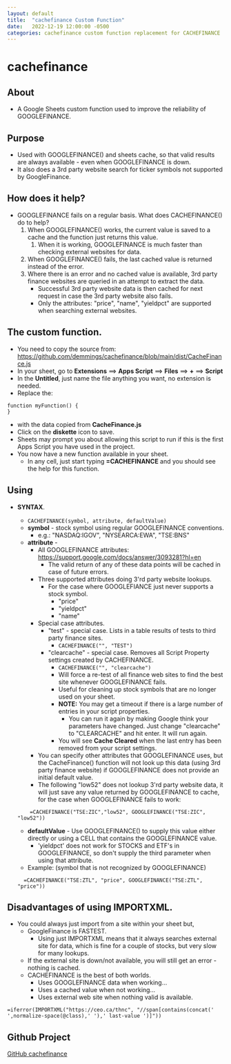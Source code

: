 ```yaml
---
layout: default
title:  "cachefinance Custom Function"
date:   2022-12-19 12:00:00 -0500
categories: cachefinance custom function replacement for CACHEFINANCE
---
```


# cachefinance

## About

* A Google Sheets custom function used to improve the reliability of GOOGLEFINANCE.


## Purpose

* Used with GOOGLEFINANCE() and sheets cache, so that valid results are always available - even when GOOGLEFINANCE is down.
* It also does a 3rd party website search for ticker symbols not supported by GoogleFinance.

## How does it help?
* GOOGLEFINANCE fails on a regular basis.  What does CACHEFINANCE() do to help?
  1. When GOOGLEFINANCE() works, the current value is saved to a cache and the function just returns this value.
     1. When it is working, GOOGLEFINANCE is much faster than checking external websites for data.
  2. When GOOGLEFINANCE() fails, the last cached value is returned instead of the error.
  3. Where there is an error and no cached value is available, 3rd party finance websites are queried in an attempt to extract the data.
       * Successful 3rd party website data is then cached for next request in case the 3rd party website also fails. 
       * Only the attributes:  "price", "name", "yieldpct" are supported when searching external websites.

## The custom function.
* You need to copy the source from:  https://github.com/demmings/cachefinance/blob/main/dist/CacheFinance.js
* In your sheet, go to **Extensions** ==> **Apps Script** ==> **Files** ==> **+** ==> **Script**
* In the **Untitled**, just name the file anything you want, no extension is needed.
* Replace the:
```
function myFunction() { 
}
```
* with the data copied from **CacheFinance.js**
* Click on the **diskette** icon to save.
* Sheets may prompt you about allowing this script to run if this is the first Apps Script you have used in the project.
* You now have a new function available in your sheet.
  * In any cell, just start typing **=CACHEFINANCE** and you should see the help for this function.


## Using 
* **SYNTAX**.
    *  ```CACHEFINANCE(symbol, attribute, defaultValue)```
    * **symbol** - stock symbol using regular GOOGLEFINANCE conventions.
      * e.g.:  "NASDAQ:IGOV", "NYSEARCA:EWA", "TSE:BNS"
    * **attribute** - 
        * All GOOGLEFINANCE attributes:  https://support.google.com/docs/answer/3093281?hl=en
          * The valid return of any of these data points will be cached in case of future errors.
        * Three supported attributes doing 3'rd party website lookups.
          * For the case where GOOGLEFIANCE just never supports a stock symbol.  
             * "price" 
             * "yieldpct"
             * "name"
       * Special case attributes.
         * "test" -  special case.  Lists in a table results of tests to third party finance sites.
           * ```CACHEFINANCE("", "TEST")```
         * "clearcache" - special case.  Removes all Script Property settings created by CACHEFINANCE. 
           * ```CACHEFINANCE("", "clearcache")``` 
           * Will force a re-test of all finance web sites to find the best site whenever GOOGLEFINANCE fails.
           * Useful for cleaning up stock symbols that are no longer used on your sheet.
           * **NOTE:** You may get a timeout if there is a large number of entries in your script properties.
             * You can run it again by making Google think your parameters have changed.  Just change "clearcache" to "CLEARCACHE" and hit enter.  It will run again.
           * You will see **Cache Cleared** when the last entry has been removed from your script settings.
      * You can specify other attributes that GOOGLEFINANCE uses, but the CacheFinance() function will not look up this data (using 3rd party finance website) if GOOGLEFINANCE does not provide an initial default value.
      * The following "low52" does not lookup 3'rd party website data, it will just save any value returned by GOOGLEFINANCE to cache, for the case when GOOGLEFINANCE fails to work:
    ```
        =CACHEFINANCE("TSE:ZIC","low52", GOOGLEFINANCE("TSE:ZIC", "low52"))
    ```
    * **defaultValue** - Use GOOGLEFINANCE() to supply this value either directly or using a CELL that contains the GOOGLEFINANCE value.
      * 'yieldpct' does not work for STOCKS and ETF's in GOOGLEFINANCE, so don't supply the third parameter when using that attribute.
    * Example: (symbol that is not recognized by GOOGLEFINANCE)
  
    ```
      =CACHEFINANCE("TSE:ZTL", "price", GOOGLEFINANCE("TSE:ZTL", "price"))
    ```

## Disadvantages of using IMPORTXML.
  * You could always just import from a site within your sheet but,
    * GoogleFinance is FASTEST.
      * Using just IMPORTXML means that it always searches external site for data, which is fine for a couple of stocks, but very slow for many lookups.
    * If the external site is down/not available, you will still get an error - nothing is cached.
    * CACHEFINANCE is the best of both worlds.  
      * Uses GOOGLEFINANCE data when working...
      * Uses a cached value when not working...
      * Uses external web site when nothing valid is available.
```
=iferror(IMPORTXML("https://ceo.ca/thnc", "//span[contains(concat(' ',normalize-space(@class),' '),' last-value ')]"))
```


## Github Project

[GitHub cachefinance](https://github.com/demmings/cachefinance)

